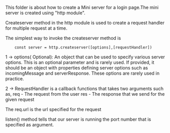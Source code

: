 This folder is about how to create a Mini server for a login page.The mini server is created using "http module".

Createserver method in the http module is used to create a request handler for multiple request at a time.

The simplest way to invoke the createserver method is 

        const server = http.createserver([options],[requestHandler])


1 -> options( Optional): An object that can be used to specify various server options. This is an optional parameter and is rarely used. If provided, it should be an object with properties defining server options such as incomingMessage and serverResponse. These options are rarely used in practice.

2 -> RequestHandler is a callback functions that takes two arguments such as,
        req - The request from the user
        res - The response that we send for the given request

The req.url is the url specified for the request

listen() method tells that our server is running the port number that is specified as argument.
